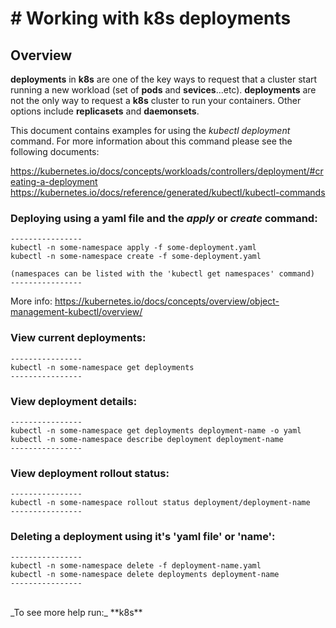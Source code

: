 # # Working with **k8s** **deployments**

## Overview

**deployments** in **k8s** are one of the key ways to request that a cluster start running a new workload (set of **pods** and **sevices**...etc). **deployments** are not the only way to request a **k8s** cluster to run your containers. Other options include **replicasets** and **daemonsets**.<br>

This document contains examples for using the _kubectl deployment_ command. For more information about this command please see the following documents:<br>

https://kubernetes.io/docs/concepts/workloads/controllers/deployment/#creating-a-deployment
<br>
https://kubernetes.io/docs/reference/generated/kubectl/kubectl-commands

### Deploying using a **yaml** file and the _apply_ or _create_ command:
```
----------------
kubectl -n some-namespace apply -f some-deployment.yaml
kubectl -n some-namespace create -f some-deployment.yaml

(namespaces can be listed with the 'kubectl get namespaces' command)
----------------
```
More info:
https://kubernetes.io/docs/concepts/overview/object-management-kubectl/overview/

### View current deployments:
```
----------------
kubectl -n some-namespace get deployments
----------------
```

### View deployment details:
```
----------------
kubectl -n some-namespace get deployments deployment-name -o yaml
kubectl -n some-namespace describe deployment deployment-name
----------------
```

### View deployment rollout status:
```
----------------
kubectl -n some-namespace rollout status deployment/deployment-name
----------------
```

### Deleting a deployment using it's 'yaml file' or 'name':
```
----------------
kubectl -n some-namespace delete -f deployment-name.yaml
kubectl -n some-namespace delete deployments deployment-name
----------------
```

<br>
_To see more help run:_ **k8s**